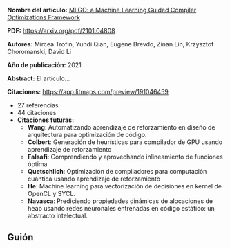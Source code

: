 **Nombre del artículo:** [MLGO: a Machine Learning Guided Compiler Optimizations Framework](https://arxiv.org/abs/2101.04808)

**PDF:** https://arxiv.org/pdf/2101.04808

**Autores:** Mircea Trofin, Yundi Qian, Eugene Brevdo, Zinan Lin, Krzysztof Choromanski, David Li

**Año de publicación:** 2021

**Abstract:** El artículo...

**Citaciones:** https://app.litmaps.com/preview/191046459

- 27 referencias
- 44 citaciones
- **Citaciones futuras:**
	- **Wang**: Automatizando aprendizaje de reforzamiento en diseño de arquitectura para optimización de código.
	- **Colbert**: Generación de heurísticas para compilador de GPU usando aprendizaje de reforzamiento
	- **Falsafi**: Comprendiendo y aprovechando inlineamiento de funciones óptima
	- **Quetschlich**: Optimización de compiladores para computación cuántica usando aprendizaje de reforzamiento
	- **He**: Machine learning para vectorización de decisiones en kernel de OpenCL y SYCL.
	- **Navasca**: Prediciendo propiedades dinámicas de alocaciones de heap usando redes neuronales entrenadas en código estático: un abstracto intelectual.

## Guión

